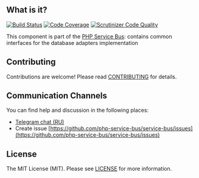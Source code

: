 ## What is it?
[![Build Status](https://travis-ci.org/php-service-bus/storage-common.svg?branch=v3.0)](https://travis-ci.org/php-service-bus/storage-common)
[![Code Coverage](https://scrutinizer-ci.com/g/php-service-bus/storage-common/badges/coverage.png?b=v3.0)](https://scrutinizer-ci.com/g/php-service-bus/storage-common/?branch=v3.0)
[![Scrutinizer Code Quality](https://scrutinizer-ci.com/g/php-service-bus/storage-common/badges/quality-score.png?b=v3.0)](https://scrutinizer-ci.com/g/php-service-bus/storage-common/?branch=v3.0)

This component is part of the [PHP Service Bus](https://github.com/php-service-bus/service-bus): contains common interfaces for the database adapters implementation

## Contributing
Contributions are welcome! Please read [CONTRIBUTING](CONTRIBUTING.md) for details.

## Communication Channels
You can find help and discussion in the following places:
* [Telegram chat (RU)](https://t.me/php_service_bus)
* Create issue [https://github.com/php-service-bus/service-bus/issues](https://github.com/php-service-bus/service-bus/issues)

## License

The MIT License (MIT). Please see [LICENSE](LICENSE.md) for more information.
